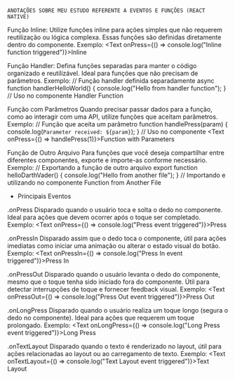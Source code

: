                                                                                   ANOTAÇÕES SOBRE MEU ESTUDO REFERENTE A EVENTOS E FUNÇÕES (REACT NATIVE)
                                                                                  
Função Inline:
Utilize funções inline para ações simples que não requerem reutilização ou lógica complexa. Essas funções são definidas diretamente dentro do componente.
Exemplo: 
<Text onPress={() => console.log("Inline function triggered")}>Inline</Text>

Função Handler: 
Defina funções separadas para manter o código organizado e reutilizável. Ideal para funções que não precisam de parâmetros.
Exemplo:
// Função handler definida separadamente
async function handlerHelloWorld() {
  console.log("Hello from handler function");
}
// Uso no componente
<Text onPress={handlerHelloWorld}>Handler Function</Text>

Função com Parâmetros
Quando precisar passar dados para a função, como ao interagir com uma API, utilize funções que aceitam parâmetros.
Exemplo:
// Função que aceita um parâmetro
function handlePress(param) {
  console.log(`Parameter received: ${param}`);
}
// Uso no componente
<Text onPress={() => handlePress(1)}>Function with Parameters</Text>

Função de Outro Arquivo
Para funções que você deseja compartilhar entre diferentes componentes, exporte e importe-as conforme necessário.
Exemplo:
// Exportando a função de outro arquivo
export function helloDarthVader() {
  console.log("Hello from another file");
}
// Importando e utilizando no componente
<Text onPress={helloDarthVader}>Function from Another File</Text>


- Principais Eventos

.onPress
Disparado quando o usuário toca e solta o dedo no componente. Ideal para ações que devem ocorrer após o toque ser completado.
Exemplo:
<Text onPress={() => console.log("Press event triggered")}>Press</Text>

.onPressIn
Disparado assim que o dedo toca o componente, útil para ações imediatas como iniciar uma animação ou alterar o estado visual do botão.
Exemplo:
<Text onPressIn={() => console.log("Press In event triggered")}>Press In</Text>

.onPressOut
Disparado quando o usuário levanta o dedo do componente, mesmo que o toque tenha sido iniciado fora do componente. Útil para detectar interrupções de toque e fornecer feedback visual.
Exemplo:
<Text onPressOut={() => console.log("Press Out event triggered")}>Press Out</Text>

.onLongPress
Disparado quando o usuário realiza um toque longo (segura o dedo no componente). Ideal para ações que requerem um toque prolongado.
Exemplo:
<Text onLongPress={() => console.log("Long Press event triggered")}>Long Press</Text>

.onTextLayout
Disparado quando o texto é renderizado no layout, útil para ações relacionadas ao layout ou ao carregamento de texto.
Exemplo:
<Text onTextLayout={() => console.log("Text Layout event triggered")}>Text Layout</Text>
